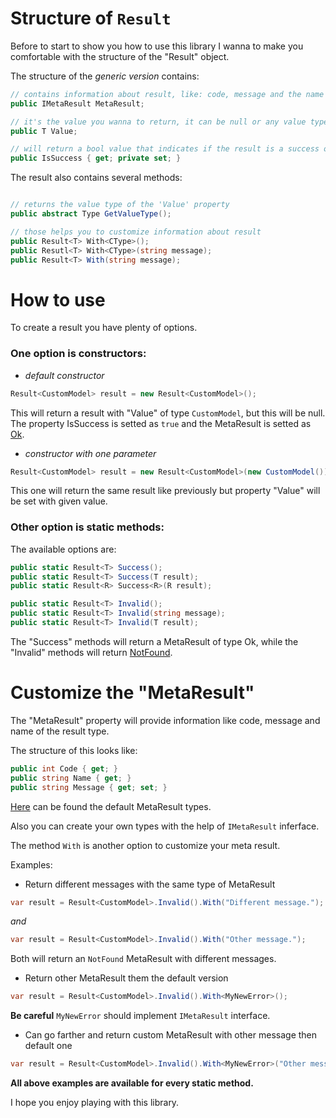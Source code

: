 # Structure of `Result`

Before to start to show you how to use this library I wanna to make you comfortable with the structure of the "Result" object.

The structure of the _generic version_ contains:
``` csharp
// contains information about result, like: code, message and the name of the result type
public IMetaResult MetaResult;

// it's the value you wanna to return, it can be null or any value type or reference type 
public T Value;

// will return a bool value that indicates if the result is a success one or not
public IsSuccess { get; private set; }
```

The result also contains several methods:

``` csharp

// returns the value type of the 'Value' property
public abstract Type GetValueType();

// those helps you to customize information about result
public Result<T> With<CType>();
public Resutl<T> With<CType>(string message);
public Result<T> With(string message);

```


# How to use

To create a result you have plenty of options.

### One option is constructors:

* _default constructor_

``` csharp
Result<CustomModel> result = new Result<CustomModel>();
```
This will return a result with "Value" of type `CustomModel`, but this will be null. The property IsSuccess is setted as `true` and the MetaResult is setted
as [Ok](https://github.com/t-rolfin/Result/blob/main/src/Rolfin.Result/MetaResults/Ok.cs).

* _constructor with one parameter_

``` csharp
Result<CustomModel> result = new Result<CustomModel>(new CustomModel())
```
This one will return the same result like previously but property "Value" will be set with given value.

### Other option is static methods:

The available options are:

``` csharp
public static Result<T> Success();
public static Result<T> Success(T result);
public static Result<R> Success<R>(R result);

public static Result<T> Invalid();
public static Result<T> Invalid(string message);
public static Result<T> Invalid(T result);
```
The "Success" methods will return a MetaResult of type Ok, while the "Invalid" methods will return [NotFound](https://github.com/t-rolfin/Result/blob/main/src/Rolfin.Result/MetaResults/NotFound.cs).

# Customize the "MetaResult"

The "MetaResult" property will provide information like code, message and name of the result type.

The structure of this looks like:
``` csharp
public int Code { get; }
public string Name { get; }
public string Message { get; set; }
```

[Here](https://github.com/t-rolfin/Result/tree/main/src/Rolfin.Result/MetaResults) can be found the default MetaResult types.

Also you can create your own types with the help of `IMetaResult` inferface.

The method `With` is another option to customize your meta result.

Examples:
* Return different messages with the same type of MetaResult
``` csharp
var result = Result<CustomModel>.Invalid().With("Different message.");
```
_and_
``` csharp
var result = Result<CustomModel>.Invalid().With("Other message.");
```
Both will return an `NotFound` MetaResult with different messages. 

* Return other MetaResult them the default version
``` csharp
var result = Result<CustomModel>.Invalid().With<MyNewError>();
```
**Be careful** `MyNewError` should implement `IMetaResult` interface.

* Can go farther and return custom MetaResult with other message then default one
``` csharp
var result = Result<CustomModel>.Invalid().With<MyNewError>("Other message then default one.");
```
**All above examples are available for every static method.**

I hope you enjoy playing with this library.
